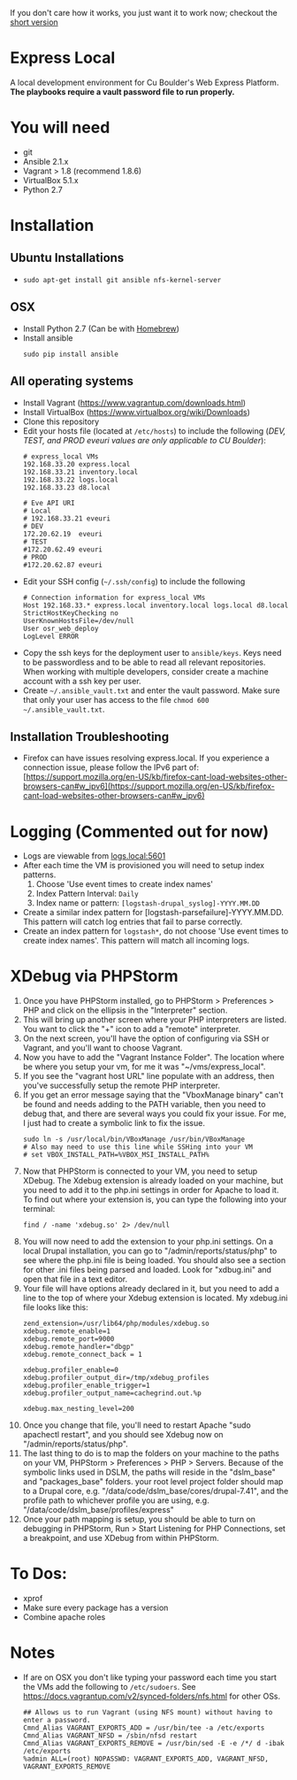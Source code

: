 If you don't care how it works, you just want it to work now; checkout the [short version](README_COMMANDS.md)

# Express Local
A local development environment for Cu Boulder's Web Express Platform. **The playbooks require a vault password file to run properly.**

# You will need
* git
* Ansible 2.1.x
* Vagrant > 1.8 (recommend 1.8.6)
* VirtualBox 5.1.x
* Python 2.7

# Installation
## Ubuntu Installations
* `sudo apt-get install git ansible nfs-kernel-server`

## OSX
* Install Python 2.7 (Can be with [Homebrew](http://brew.sh/))
* Install ansible
  ```
  sudo pip install ansible
  ```

## All operating systems
* Install Vagrant (https://www.vagrantup.com/downloads.html)
* Install VirtualBox (https://www.virtualbox.org/wiki/Downloads)
* Clone this repository
* Edit your hosts file (located at `/etc/hosts`) to include the following (_DEV, TEST, and PROD eveuri values are only applicable to CU Boulder_):
  ```
  # express_local VMs
  192.168.33.20 express.local
  192.168.33.21 inventory.local
  192.168.33.22 logs.local
  192.168.33.23 d8.local

  # Eve API URI
  # Local
  # 192.168.33.21 eveuri
  # DEV
  172.20.62.19  eveuri
  # TEST
  #172.20.62.49 eveuri
  # PROD
  #172.20.62.87 eveuri
  ```
* Edit your SSH config (`~/.ssh/config`) to include the following
  ```
  # Connection information for express_local VMs
  Host 192.168.33.* express.local inventory.local logs.local d8.local
  StrictHostKeyChecking no
  UserKnownHostsFile=/dev/null
  User osr_web_deploy
  LogLevel ERROR

  ```
* Copy the ssh keys for the deployment user to `ansible/keys`. Keys need to be passwordless and to be able to read all relevant repositories. When working with multiple developers, consider create a machine account with a ssh key per user.
* Create `~/.ansible_vault.txt` and enter the vault password. Make sure that only your user has access to the file `chmod 600 ~/.ansible_vault.txt`.

## Installation Troubleshooting
* Firefox can have issues resolving express.local. If you experience a connection issue, please follow the IPv6 part of: [https://support.mozilla.org/en-US/kb/firefox-cant-load-websites-other-browsers-can#w_ipv6](https://support.mozilla.org/en-US/kb/firefox-cant-load-websites-other-browsers-can#w_ipv6)

# Logging (Commented out for now)
* Logs are viewable from [logs.local:5601](http://logs.local:5601)
* After each time the VM is provisioned you will need to setup index patterns.
  1. Choose 'Use event times to create index names'
  2. Index Pattern Interval: `Daily`
  3. Index name or pattern: `[logstash-drupal_syslog]-YYYY.MM.DD`
* Create a similar index pattern for [logstash-parsefailure]-YYYY.MM.DD. This pattern will catch log entries that fail to parse correctly.
* Create an index pattern for `logstash*`, do not choose 'Use event times to create index names'. This pattern will match all incoming logs.

# XDebug via PHPStorm
1. Once you have PHPStorm installed, go to PHPStorm > Preferences > PHP and click on the ellipsis in the "Interpreter" section.
2. This will bring up another screen where your PHP interpreters are listed. You want to click the "+" icon to add a "remote" interpreter.
3. On the next screen, you'll have the option of configuring via SSH or Vagrant, and you'll want to choose Vagrant.
4. Now you have to add the "Vagrant Instance Folder". The location where be where you setup your vm, for me it was "~/vms/express_local".
5. If you see the "vagrant host URL" line populate with an address, then you've successfully setup the remote PHP interpreter.
6. If you get an error message saying that the "VboxManage binary" can't be found and needs adding to the PATH variable, then you need to debug that, and there are several ways you could fix your issue. For me, I just had to create a symbolic link to fix the issue.
    ```
    sudo ln -s /usr/local/bin/VBoxManage /usr/bin/VBoxManage
    # Also may need to use this line while SSHing into your VM
    # set VBOX_INSTALL_PATH=%VBOX_MSI_INSTALL_PATH%

    ```
7. Now that PHPStorm is connected to your VM, you need to setup XDebug. The Xdebug extension is already loaded on your machine, but you need to add it to the php.ini settings in order for Apache to load it. To find out where your extension is, you can type the following into your terminal:
    ```
    find / -name 'xdebug.so' 2> /dev/null

    ```
8. You will now need to add the extension to your php.ini settings. On a local Drupal installation, you can go to "/admin/reports/status/php" to see where the php.ini file is being loaded. You should also see a section for other .ini files being parsed and loaded. Look for "xdbug.ini" and open that file in a text editor.
9. Your file will have options already declared in it, but you need to add a line to the top of where your Xdebug extension is located. My xdebug.ini file looks like this:
    ```
    zend_extension=/usr/lib64/php/modules/xdebug.so
    xdebug.remote_enable=1
    xdebug.remote_port=9000
    xdebug.remote_handler="dbgp"
    xdebug.remote_connect_back = 1

    xdebug.profiler_enable=0
    xdebug.profiler_output_dir=/tmp/xdebug_profiles
    xdebug.profiler_enable_trigger=1
    xdebug.profiler_output_name=cachegrind.out.%p

    xdebug.max_nesting_level=200
    ```
10. Once you change that file, you'll need to restart Apache "sudo apachectl restart", and you should see Xdebug now on "/admin/reports/status/php".
11. The last thing to do is to map the folders on your machine to the paths on your VM, PHPStorm > Preferences > PHP > Servers. Because of the symbolic links used in DSLM, the paths will reside in the "dslm_base" and "packages_base" folders. your root level project folder should map to a Drupal core, e.g. "/data/code/dslm_base/cores/drupal-7.41", and the profile path to whichever profile you are using, e.g. "/data/code/dslm_base/profiles/express"
12. Once your path mapping is setup, you should be able to turn on debugging in PHPStorm, Run > Start Listening for PHP Connections, set a breakpoint, and use XDebug from within PHPStorm.

# To Dos:
* xprof
* Make sure every package has a version
* Combine apache roles

# Notes
* If are on OSX you don't like typing your password each time you start the VMs add the following to `/etc/sudoers`. See https://docs.vagrantup.com/v2/synced-folders/nfs.html for other OSs.
  ```
  ## Allows us to run Vagrant (using NFS mount) without having to enter a password.
  Cmnd_Alias VAGRANT_EXPORTS_ADD = /usr/bin/tee -a /etc/exports
  Cmnd_Alias VAGRANT_NFSD = /sbin/nfsd restart
  Cmnd_Alias VAGRANT_EXPORTS_REMOVE = /usr/bin/sed -E -e /*/ d -ibak /etc/exports
  %admin ALL=(root) NOPASSWD: VAGRANT_EXPORTS_ADD, VAGRANT_NFSD, VAGRANT_EXPORTS_REMOVE

  ```
